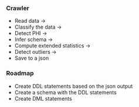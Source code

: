### Crawler
- Read data ->
- Classify the data ->
- Detect PHI ->
- Infer schema ->
- Compute extended statistics ->
- Detect outliers ->
- Save to a json

### Roadmap
- Create DDL statements based on the json output
- Create a schema with the DDL statements
- Create DML statements
